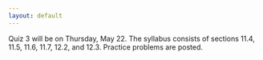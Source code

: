 ```yaml
---
layout: default
---
```


Quiz 3 will be on Thursday, May 22. The syllabus consists of sections 11.4, 11.5, 11.6, 11.7, 12.2, and 12.3. Practice problems are posted.
